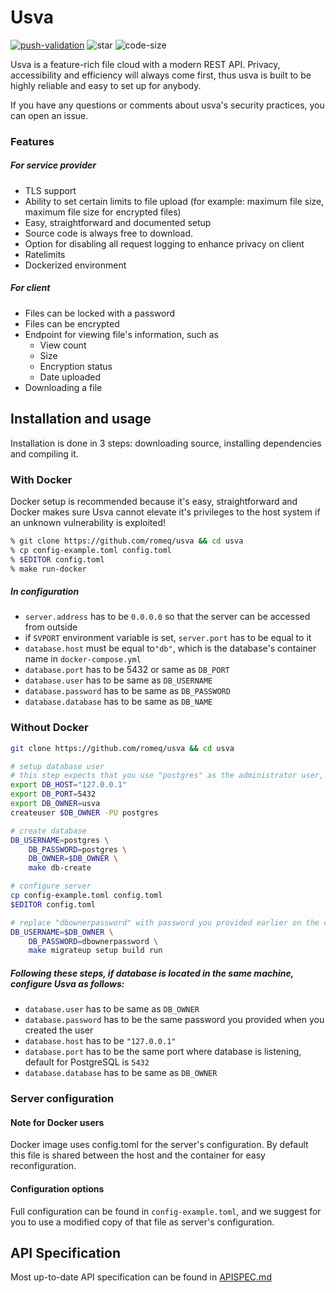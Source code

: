 # Usva

[![push-validation](https://github.com/romeq/usva/actions/workflows/push-validation.yml/badge.svg)](https://github.com/romeq/usva/actions/workflows/push-validation.yml)
![star](https://img.shields.io/github/stars/usvacloud/usva?style=social)
![code-size](https://img.shields.io/github/languages/code-size/usvacloud/usva)

Usva is a feature-rich file cloud with a modern REST API.
Privacy, accessibility and efficiency will always come first, thus usva is built to be highly reliable and easy to set up for anybody.

If you have any questions or comments about usva's security practices, you can open an issue.

### Features

##### For service provider

- TLS support
- Ability to set certain limits to file upload (for example: maximum file size, maximum file size for encrypted files)
- Easy, straightforward and documented setup
- Source code is always free to download.
- Option for disabling all request logging to enhance privacy on client
- Ratelimits
- Dockerized environment

##### For client

- Files can be locked with a password
- Files can be encrypted
- Endpoint for viewing file's information, such as
  - View count
  - Size
  - Encryption status
  - Date uploaded
- Downloading a file

## Installation and usage

Installation is done in 3 steps: downloading source, installing dependencies and compiling it.

### With Docker 

Docker setup is recommended because it's easy, straightforward and Docker makes sure Usva cannot elevate it's privileges to the host system if an unknown vulnerability is exploited!

```sh
% git clone https://github.com/romeq/usva && cd usva
% cp config-example.toml config.toml
% $EDITOR config.toml
% make run-docker
```

##### In configuration

- `server.address` has to be `0.0.0.0` so that the server can be accessed from outside
- if `SVPORT` environment variable is set, `server.port` has to be equal to it
- `database.host` must be equal to`"db"`, which is the database's container name in `docker-compose.yml`
- `database.port` has to be 5432 or same as `DB_PORT`
- `database.user` has to be same as `DB_USERNAME`
- `database.password` has to be same as `DB_PASSWORD`  
- `database.database` has to be same as `DB_NAME`



### Without Docker

```sh
git clone https://github.com/romeq/usva && cd usva

# setup database user
# this step expects that you use "postgres" as the administrator user, if your system diverges from that just specify your system's one
export DB_HOST="127.0.0.1"
export DB_PORT=5432
export DB_OWNER=usva
createuser $DB_OWNER -PU postgres

# create database
DB_USERNAME=postgres \
	DB_PASSWORD=postgres \
	DB_OWNER=$DB_OWNER \
	make db-create

# configure server
cp config-example.toml config.toml
$EDITOR config.toml

# replace "dbownerpassword" with password you provided earlier on the createuser part
DB_USERNAME=$DB_OWNER \
	DB_PASSWORD=dbownerpassword \
	make migrateup setup build run
```

##### Following these steps, if database is located in the same machine, configure Usva as follows:

- `database.user` has to be same as `DB_OWNER` 
- `database.password` has to be the same password you provided when you created the user
- `database.host` has to be `"127.0.0.1"`
- `database.port` has to be the same port where database is listening, default for PostgreSQL is  `5432`
- `database.database` has to be same as `DB_OWNER`

### Server configuration

#### Note for Docker users

Docker image uses config.toml for the server's configuration. By default this file is shared between the host and the container for easy reconfiguration.

#### Configuration options

Full configuration can be found in `config-example.toml`, and we suggest for you to use a modified copy of that file as server's configuration.

## API Specification

Most up-to-date API specification can be found in [APISPEC.md](../APISPEC.md)
